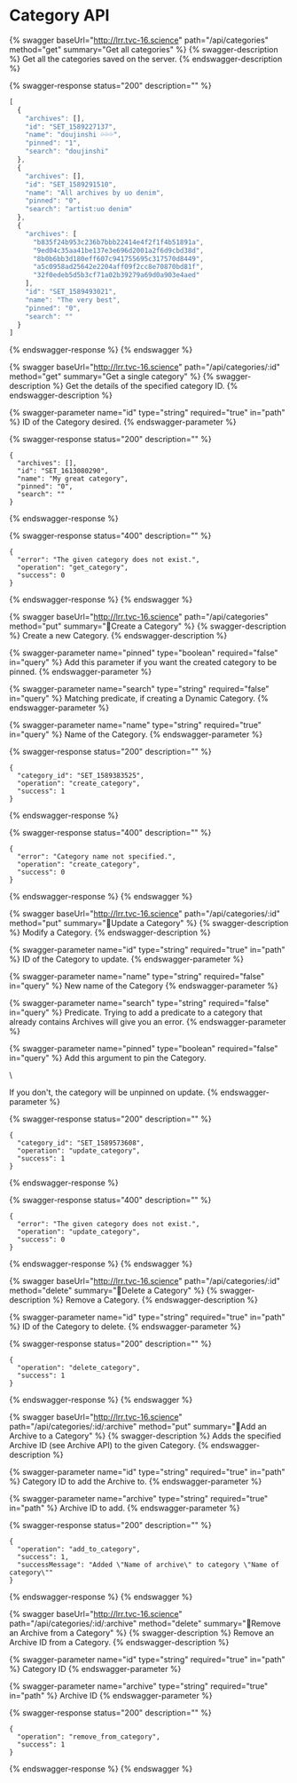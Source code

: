 # Category API

{% swagger baseUrl="http://lrr.tvc-16.science" path="/api/categories" method="get" summary="Get all categories" %}
{% swagger-description %}
Get all the categories saved on the server.
{% endswagger-description %}

{% swagger-response status="200" description="" %}
```javascript
[
  {
    "archives": [],
    "id": "SET_1589227137",
    "name": "doujinshi 💦💦💦",
    "pinned": "1",
    "search": "doujinshi"
  },
  {
    "archives": [],
    "id": "SET_1589291510",
    "name": "All archives by uo denim",
    "pinned": "0",
    "search": "artist:uo denim"
  },
  {
    "archives": [
      "b835f24b953c236b7bbb22414e4f2f1f4b51891a",
      "9ed04c35aa41be137e3e696d2001a2f6d9cbd38d",
      "8b0b6bb3d180eff607c941755695c317570d8449",
      "a5c0958ad25642e2204aff09f2cc8e70870bd81f",
      "32f0edeb5d5b3cf71a02b39279a69d0a903e4aed"
    ],
    "id": "SET_1589493021",
    "name": "The very best",
    "pinned": "0",
    "search": ""
  }
]
```
{% endswagger-response %}
{% endswagger %}

{% swagger baseUrl="http://lrr.tvc-16.science" path="/api/categories/:id" method="get" summary="Get a single category" %}
{% swagger-description %}
Get the details of the specified category ID.
{% endswagger-description %}

{% swagger-parameter name="id" type="string" required="true" in="path" %}
ID of the Category desired.
{% endswagger-parameter %}

{% swagger-response status="200" description="" %}
```
{
  "archives": [],
  "id": "SET_1613080290",
  "name": "My great category",
  "pinned": "0",
  "search": ""
}
```
{% endswagger-response %}

{% swagger-response status="400" description="" %}
```
{
  "error": "The given category does not exist.",
  "operation": "get_category",
  "success": 0
}
```
{% endswagger-response %}
{% endswagger %}

{% swagger baseUrl="http://lrr.tvc-16.science" path="/api/categories" method="put" summary="🔑Create a Category" %}
{% swagger-description %}
Create a new Category.
{% endswagger-description %}

{% swagger-parameter name="pinned" type="boolean" required="false" in="query" %}
Add this parameter if you want the created category to be pinned.
{% endswagger-parameter %}

{% swagger-parameter name="search" type="string" required="false" in="query" %}
Matching predicate, if creating a Dynamic Category.
{% endswagger-parameter %}

{% swagger-parameter name="name" type="string" required="true" in="query" %}
Name of the Category.
{% endswagger-parameter %}

{% swagger-response status="200" description="" %}
```
{
  "category_id": "SET_1589383525",
  "operation": "create_category",
  "success": 1
}
```
{% endswagger-response %}

{% swagger-response status="400" description="" %}
```
{
  "error": "Category name not specified.",
  "operation": "create_category",
  "success": 0
}
```
{% endswagger-response %}
{% endswagger %}

{% swagger baseUrl="http://lrr.tvc-16.science" path="/api/categories/:id" method="put" summary="🔑Update a Category" %}
{% swagger-description %}
Modify a Category.
{% endswagger-description %}

{% swagger-parameter name="id" type="string" required="true" in="path" %}
ID of the Category to update.
{% endswagger-parameter %}

{% swagger-parameter name="name" type="string" required="false" in="query" %}
New name of the Category
{% endswagger-parameter %}

{% swagger-parameter name="search" type="string" required="false" in="query" %}
Predicate. Trying to add a predicate to a category that already contains Archives will give you an error.
{% endswagger-parameter %}

{% swagger-parameter name="pinned" type="boolean" required="false" in="query" %}
Add this argument to pin the Category.

\


If you don't, the category will be unpinned on update.
{% endswagger-parameter %}

{% swagger-response status="200" description="" %}
```
{
  "category_id": "SET_1589573608",
  "operation": "update_category",
  "success": 1
}
```
{% endswagger-response %}

{% swagger-response status="400" description="" %}
```
{
  "error": "The given category does not exist.",
  "operation": "update_category",
  "success": 0
}
```
{% endswagger-response %}
{% endswagger %}

{% swagger baseUrl="http://lrr.tvc-16.science" path="/api/categories/:id" method="delete" summary="🔑Delete a Category" %}
{% swagger-description %}
Remove a Category.
{% endswagger-description %}

{% swagger-parameter name="id" type="string" required="true" in="path" %}
ID of the Category to delete.
{% endswagger-parameter %}

{% swagger-response status="200" description="" %}
```
{
  "operation": "delete_category",
  "success": 1
}
```
{% endswagger-response %}
{% endswagger %}

{% swagger baseUrl="http://lrr.tvc-16.science" path="/api/categories/:id/:archive" method="put" summary="🔑Add an Archive to a Category" %}
{% swagger-description %}
Adds the specified Archive ID (see Archive API) to the given Category.
{% endswagger-description %}

{% swagger-parameter name="id" type="string" required="true" in="path" %}
Category ID to add the Archive to.
{% endswagger-parameter %}

{% swagger-parameter name="archive" type="string" required="true" in="path" %}
Archive ID to add.
{% endswagger-parameter %}

{% swagger-response status="200" description="" %}
```
{
  "operation": "add_to_category",
  "success": 1,
  "successMessage": "Added \"Name of archive\" to category \"Name of category\""
}
```
{% endswagger-response %}
{% endswagger %}

{% swagger baseUrl="http://lrr.tvc-16.science" path="/api/categories/:id/:archive" method="delete" summary="🔑Remove an Archive from a Category" %}
{% swagger-description %}
Remove an Archive ID from a Category.
{% endswagger-description %}

{% swagger-parameter name="id" type="string" required="true" in="path" %}
Category ID
{% endswagger-parameter %}

{% swagger-parameter name="archive" type="string" required="true" in="path" %}
Archive ID
{% endswagger-parameter %}

{% swagger-response status="200" description="" %}
```
{
  "operation": "remove_from_category",
  "success": 1
}
```
{% endswagger-response %}
{% endswagger %}
